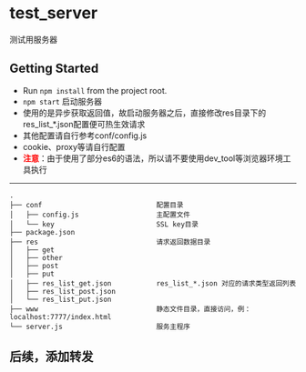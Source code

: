 # test_server
测试用服务器
## Getting Started
* Run `npm install` from the project root.
* `npm start` 启动服务器
* 使用的是异步获取返回值，故启动服务器之后，直接修改res目录下的res_list_*.json配置便可热生效请求
* 其他配置请自行参考conf/config.js
* cookie、proxy等请自行配置
* <font color=red>**注意**</font>：由于使用了部分es6的语法，所以请不要使用dev_tool等浏览器环境工具执行
----
```
.
├── conf                            配置目录
│   ├── config.js                   主配置文件
│   └── key                         SSL key目录
├── package.json
├── res                             请求返回数据目录
│   ├── get
│   ├── other
│   ├── post
│   ├── put
│   ├── res_list_get.json           res_list_*.json 对应的请求类型返回列表
│   ├── res_list_post.json
│   └── res_list_put.json
├── www                             静态文件目录，直接访问，例：localhost:7777/index.html
└── server.js                       服务主程序
```
## 后续，添加转发